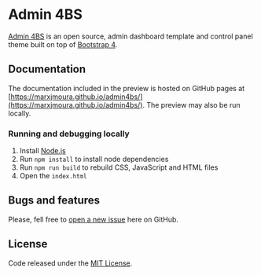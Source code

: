 # Admin 4BS

[Admin 4BS](https://marxjmoura.github.io/admin4bs/) is an open source, admin dashboard template and control panel theme built on top of [Bootstrap 4](http://getbootstrap.com).

## Documentation

The documentation included in the preview is hosted on GitHub pages at
[https://marxjmoura.github.io/admin4bs/](https://marxjmoura.github.io/admin4bs/). The preview may also be run locally.

### Running and debugging locally

1. Install [Node.js](https://nodejs.org/)
2. Run `npm install` to install node dependencies
3. Run `npm run build` to rebuild CSS, JavaScript and HTML files
4. Open the `index.html`

## Bugs and features

Please, fell free to [open a new issue](https://github.com/marxjmoura/admin4bs/issues) here on GitHub.

## License

Code released under the [MIT License](https://github.com/marxjmoura/admin4bs/blob/master/LICENSE).
